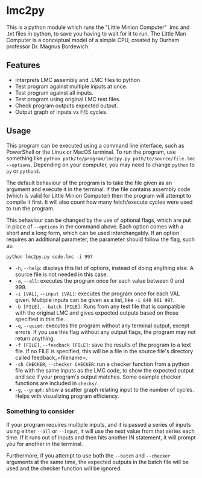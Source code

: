 # lmc2py

This is a python module which runs the "Little Minion Computer" .lmc and .txt files in python, to save you having to wait for it to run. The Little Man Computer is a conceptual model of a simple CPU, created by Durham professor Dr. Magnus Bordewich.

## Features
- Interprets LMC assembly and .LMC files to python
- Test program against multiple inputs at once.
- Test program against all inputs.
- Test program using original LMC test files.
- Check program outputs expected output.
- Output graph of inputs vs F/E cycles.

## Usage

This program can be executed using a command line interface, such as PowerShell or the Linux or MacOS terminal. To run the program, use something like `python path/to/program/lmc2py.py path/to/source/file.lmc --options`.
Depending on your computer, you may need to change `python` to `py` or `python3`.

The default behaviour of the program is to take the file given as an argument and execute it in the terminal. If the file contains assembly code (which is valid for Little Minion Computer) then the program will attempt to compile it first. It will also count how many fetch/execute cycles were used to run the program.

This behaviour can be changed by the use of optional flags, which are put in place of `--options` in the command above. Each option comes with a short and a long form, which can be used interchangably. If an option requires an additional parameter, the parameter should follow the flag, such as:

```python lmc2py.py code.lmc -i 997```

- `-h`, `--help`: displays this list of options, instead of doing anything else. A source file is not needed in this case.
- `-a`, `--all`: executes the program once for each value between 0 and 999.
- `-i [VAL]`, `--input [VAL]`: executes the program once for each VAL given. Multiple inputs can be given as a list, like `-i 840 961 997`.
- `-b [FILE]`, `--batch [FILE]`: Runs from any test file that is compatible with the original LMC and gives expected outputs based on those specified in this file.
- `-q`, `--quiet`: executes the program without any terminal output, except errors. If you use this flag without any output flags, the program may not return anything.
- `-f [FILE]`, `--feedback [FILE]`: save the results of the program to a text file. If no FILE is specified, this will be a file in the source file's directory called feedback_\<filename\>.
- `-ch CHECKER`, `--checker CHECKER`: run a checker function from a python file with the same inputs as the LMC code, to show the expected output and see if your program's output matches. Some example checker functions are included in `checks/`.
- `-g`, `--graph`: show a scatter graph relating input to the number of cycles. Helps with visualizing program efficiency.

### Something to consider

If your program requires multiple inputs, and it is passed a series of inputs using either `--all` or `--input`, it will use the next value from that series each time. If it runs out of inputs and then hits another IN statement, it will prompt you for another in the terminal.

Furthermore, if you attempt to use both the `--batch` and `--checker` arguments at the same time, the expected outputs in the batch file will be used and the checker function will be ignored.
